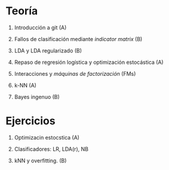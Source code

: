 # Teoría

 1. Introducción a git (A)

 2. Fallos de clasificación mediante *indicator matrix* (B)

 3. LDA y LDA regularizado (B)

 4. Repaso de regresión logística y optimización estocástica (A)

 5. Interacciones y *máquinas de factorización* (FMs)

 6. k-NN (A)

 7. Bayes ingenuo (B)


# Ejercicios

1. Optimizacin estocstica (A)

2. Clasificadores: LR, LDA(r), NB

3. kNN y overfitting. (B)
